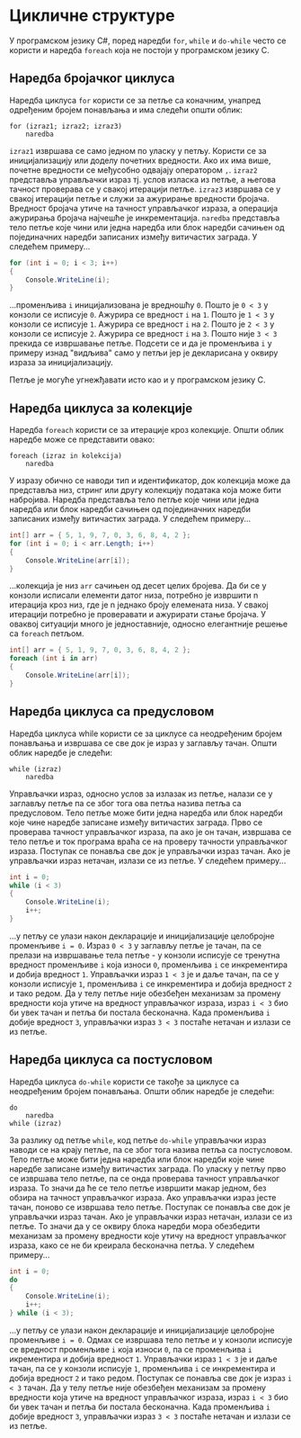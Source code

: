 # Цикличне структуре

У програмском језику C#, поред наредби `for`, `while` и `do-while` често се
користи и наредба `foreach` која не постоји у програмском језику C.

## Наредба бројачког циклуса

Наредба циклуса `for` користи се за петље са коначним, унапред одређеним бројем
понављања и има следећи општи облик:

```text
for (izraz1; izraz2; izraz3)
    naredba
```

`izraz1` извршава се само једном по уласку у петљу. Користи се за
иницијализацију или доделу почетних вредности. Ако их има више, почетне
вредности се међусобно одвајају оператором `,`. `izraz2` представља управљачки
израз тј. услов изласка из петље, а његова тачност проверава се у свакој
итерацији петље. `izraz3` извршава се у свакој итерацији петље и служи за
ажурирање вредности бројача. Вредност бројача утиче на тачност управљачког
израза, а операција ажурирања бројача најчешће је инкрементација. `naredba`
представља тело петље које чини или једна наредба или блок наредби сачињен од
појединачних наредби записаних између витичастих заграда. У следећем примеру...

```cs
for (int i = 0; i < 3; i++)
{
    Console.WriteLine(i);
}
```

...променљива `i` иницијализована је вредношћу `0`. Пошто је `0 < 3` у конзоли
се исписује `0`. Ажурира се вредност `i` на `1`. Пошто је `1 < 3` у конзоли се
исписује `1`. Ажурира се вредност `i` на `2`. Пошто је `2 < 3` у конзоли се
исписује `2`. Ажурира се вредност `i` на `3`. Пошто није `3 < 3` прекида се
извршавање петље. Подсети се и да је променљива `i` у примеру изнад "видљива"
само у петљи јер је декларисана у оквиру израза за иницијализацију.

Петље је могуће угнежђавати исто као и у програмском језику C.

## Наредба циклуса за колекције

Наредба `foreach` користи се за итерације кроз колекције. Општи облик наредбе
може се представити овако:

```text
foreach (izraz in kolekcija)
    naredba
```

У изразу обично се наводи тип и идентификатор, док колекција може да представља
низ, стринг или другу колекцију података која може бити набројива. Наредба
представља тело петље које чини или једна наредба или блок наредби сачињен од
појединачних наредби записаних између витичастих заграда. У следећем примеру...

```cs
int[] arr = { 5, 1, 9, 7, 0, 3, 6, 8, 4, 2 };
for (int i = 0; i < arr.Length; i++)
{
    Console.WriteLine(arr[i]);
}
```

...колекција је низ `arr` сачињен од десет целих бројева. Да би се у конзоли
исписали елементи датог низа, потребно је извршити n итерација кроз низ, где је
n једнако броју елемената низа. У свакој итерацији потребно је проверавати и
ажурирати стање бројача. У оваквој ситуацији много је једноставније, односно
елегантније решење са `foreach` петљом.

```cs
int[] arr = { 5, 1, 9, 7, 0, 3, 6, 8, 4, 2 };
foreach (int i in arr)
{
    Console.WriteLine(arr[i]);
}
```

## Наредба циклуса са предусловом

Наредба циклуса while користи се за циклусе са неодређеним бројем понављања и
извршава се све док је израз у заглављу тачан. Општи облик наредбе је следећи:

```text
while (izraz)
    naredba
```

Управљачки израз, односно услов за излазак из петље, налази се у заглављу петље
па се због тога ова петља назива петља са предусловом. Тело петље може бити
једна наредба или блок наредби које чине наредбе записане између витичастих
заграда. Прво се проверава тачност управљачког израза, па ако је он тачан,
извршава се тело петље и ток програма враћа се на проверу тачности управљачког
израза. Поступак се понавља све док је управљачки израз тачан. Ако је
управљачки израз нетачан, излази се из петље. У следећем примеру...

```cs
int i = 0;
while (i < 3)
{
    Console.WriteLine(i);
    i++;
}
```

...у петљу се улази након декларације и иницијализације целобројне променљиве
`i = 0`. Израз `0 < 3` у заглављу петље је тачан, па се прелази на извршавање
тела петље - у конзоли исписује се тренутна вредност променљиве `i`
која износи `0`, променљива `i` се инкрементира и добија вредност `1`.
Управљачки израз `1 < 3` је и даље тачан, па се у конзоли исписује
`1`, променљива `i` се инкрементира и добија вредност `2` и тако редом. Да у
телу петље није обезбеђен механизам за промену вредности која утиче на вредност
управљачког израза, израз `i < 3` био би увек тачан и петља би постала
бесконачна. Када променљива `i` добије вредност `3`, управљачки израз `3 < 3`
постаће нетачан и излази се из петље.

## Наредба циклуса са постусловом

Наредба циклуса `do-while` користи се такође за циклусе са неодређеним бројем
понављања. Општи облик наредбе је следећи:

```text
do
    naredba
while (izraz)
```

За разлику од петље `while`, код петље `do-while` управљачки израз наводи се на
крају петље, па се због тога назива петља са постусловом. Тело петље може бити
једна наредба или блок наредби које чине наредбе записане између витичастих
заграда. По уласку у петљу прво се извршава тело петље, па се онда проверава
тачност управљачког израза. То значи да ће се тело петље извршити макар једном,
без обзира на тачност управљачког израза. Ако управљачки израз јесте тачан,
поново се извршава тело петље. Поступак се понавља све док је управљачки израз
тачан. Ако је управљачки израз нетачан, излази се из петље. То значи да у се
оквиру блока наредби мора обезбедити механизам за промену вредности које утичу
на вредност управљачког израза, како се не би креирала бесконачна петља. У
следећем примеру...

```cs
int i = 0;
do
{
    Console.WriteLine(i);
    i++;
} while (i < 3);
```

...у петљу се улази након декларације и иницијализације целобројне променљиве
`i = 0`. Одмах се извршава тело петље и у конзоли исписује се
вредност променљиве `i` која износи `0`, па се променљива `i` икрементира и
добија вредност `1`. Управљачки израз `1 < 3` је и даље тачан, па се у конзоли
исписује `1`, променљива `i` се инкрементира и добија вредност
`2` и тако редом. Поступак се понавља све док је израз `i < 3` тачан. Да у телу
петље није обезбеђен механизам за промену вредности која утиче на вредност
управљачког израза, израз `i < 3` био би увек тачан и петља би постала
бесконачна. Када променљива `i` добије вредност `3`, управљачки израз `3 < 3`
постаће нетачан и излази се из петље.
